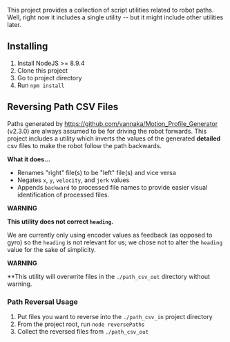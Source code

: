 This project provides a collection of script utilities related to robot paths. Well, right now it includes a single
utility -- but it might include other utilities later.

## Installing

1. Install NodeJS >= 8.9.4
2. Clone this project
3. Go to project directory
4. Run `npm install`

## Reversing Path CSV Files

Paths generated by https://github.com/vannaka/Motion_Profile_Generator (v2.3.0) are always assumed to be for driving
the robot forwards.  This project includes a utility which inverts the values of the generated **detailed** csv files
to make the robot follow the path backwards.

**What it does...**

  - Renames "right" file(s) to be "left" file(s) and vice versa
  - Negates `x`, `y`, `velocity`, and `jerk` values
  - Appends `backward` to processed file names to provide easier visual identification of processed files. 
  
**WARNING**

**This utility does not correct `heading`.**

We are currently only using encoder values as feedback (as opposed to gyro) so the `heading` is not relevant for us; we 
chose not to alter the `heading` value for the sake of simplicity.

**WARNING**

**This utility will overwrite files in the `./path_csv_out` directory without warning.

### Path Reversal Usage

  1. Put files you want to reverse into the `./path_csv_in` project directory
  2. From the project root, run `node reversePaths`
  3. Collect the reversed files from `./path_csv_out`